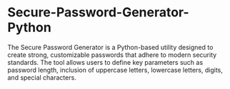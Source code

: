 # Secure-Password-Generator-Python
The Secure Password Generator is a Python-based utility designed to create strong, customizable passwords that adhere to modern security standards. The tool allows users to define key parameters such as password length, inclusion of uppercase letters, lowercase letters, digits, and special characters. 
